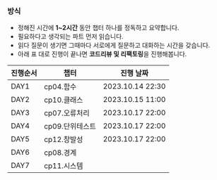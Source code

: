### 방식

- 정해진 시간에 **1~2시간** 동안 챕터 하나를 정독하고 요약합니다.
- 필요하다고 생각되는 파트 먼저 읽습니다.
- 읽다 질문이 생기면 그때마다 서로에게 질문하고 대화하는 시간을 갖습니다.
- 아래 표 대로 진행이 끝나면 **코드리뷰 및 리팩토링**을 진행해봅니다.

| 진행순서 | 챕터 | 진행 날짜 |
| --- | --- | --- |
| DAY1 | cp04.함수 | 2023.10.14 22:30 |
| DAY2 | cp10.클래스 | 2023.10.15 11:00 |
| DAY3 | cp07.오류처리 | 2023.10.17 22:00 |
| DAY4 | cp09.단위테스트 | 2023.10.17 22:00 |
| DAY5 | cp12.창발성 | 2023.10.17 22:00 |
| DAY6 | cp08.경계 |  |
| DAY7 | cp11.시스템 |  |

